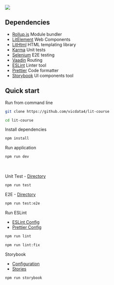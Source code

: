 ![](https://cdn.jsdelivr.net/gh/vicdata4/lit-course/assets/images/logo.png?v=4&s=100)

## Dependencies
- [Rollup.js](https://rollupjs.org) Module bundler
- [LitElement](https://lit-element.polymer-project.org) Web Components
- [LitHtml](https://lit-html.polymer-project.org) HTML templating library
- [Karma](https://karma-runner.github.io/) Unit tests
- [Selenium](https://www.selenium.dev/documentation/en/) E2E testing
- [Vaadin](https://www.npmjs.com/package/@vaadin/router) Routing
- [ESLint](https://eslint.org) Linter tool
- [Prettier](https://prettier.io/) Code formatter
- [Storybook](https://storybook.js.org/) UI components tool


## Quick start

Run from command line

```bash
git clone https://github.com/vicdata4/lit-course

cd lit-course
```

Install dependencies
```bash
npm install
```

Run application

```bash
npm run dev
```
\
\
Unit Test - [Directory](https://github.com/vicdata4/lit-course/tree/master/tests)


```bash
npm run test
```

E2E - [Directory](https://github.com/vicdata4/lit-course/tree/master/e2e)

```bash
npm run test:e2e
```

Run ESLint 
- [ESLint Config](https://github.com/vicdata4/lit-course/tree/master/.eslintrc.js)
- [Prettier Config](https://github.com/vicdata4/lit-course/tree/master/.prettierrc)

```bash
npm run lint
```
```bash
npm run lint:fix
```

Storybook

- [Configuration](https://github.com/vicdata4/lit-course/tree/master/.storybook)
- [Stories](https://github.com/vicdata4/lit-course/tree/master/stories)

```bash
npm run storybook
```

